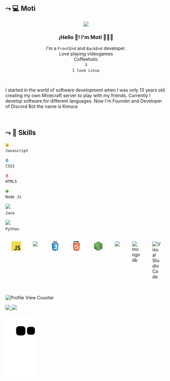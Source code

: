 ## ⤳ 💻 Moti
<p align="center" width="300">
   <img align="center" src="https://cdn.discordapp.com/attachments/883853084088999986/927930229962473572/bannermoti.png" />
   <h3 align="center">¡Hello 👋! I'm Moti 👨🏻‍💻</h3>
</p>

<div align="center" width="300">


 I'm a `FrontEnd` and `BackEnd` developer.
 <br>
 Love playing videogames
 <br>
 Coffeeholic
 <br>
 <code><img height="10" src="https://raw.githubusercontent.com/github/explore/80688e429a7d4ef2fca1e82350fe8e3517d3494d/topics/linux/linux.png"> I love Linux</code> 
 
</div>
<br>

I started in the world of software development when I was only 13 years old creating my own Minecraft server to play with my friends. 
Currently I develop software for different languages. Now I'm Founder and Developer of Discord Bot the name is Kimura

<br>


## ⤳ :pencil: Skills

<code><img height="10" src="https://raw.githubusercontent.com/github/explore/80688e429a7d4ef2fca1e82350fe8e3517d3494d/topics/javascript/javascript.png"> Javascript</code> 

<code><img height="10" src="https://raw.githubusercontent.com/github/explore/80688e429a7d4ef2fca1e82350fe8e3517d3494d/topics/css/css.png"> CSS3</code> 

<code><img height="10" src="https://raw.githubusercontent.com/github/explore/80688e429a7d4ef2fca1e82350fe8e3517d3494d/topics/html/html.png"> HTML5</code> 

<code><img height="10" src="https://raw.githubusercontent.com/github/explore/80688e429a7d4ef2fca1e82350fe8e3517d3494d/topics/nodejs/nodejs.png"> Node Js</code> 

<code><img height="10" src="https://rodanava.neocities.org/proyectofinal/imagenes/java.jpg"> Java</code>

<code><img height="10" src="https://upload.wikimedia.org/wikipedia/commons/thumb/c/c3/Python-logo-notext.svg/1200px-Python-logo-notext.svg.png"> Python</code> 






<br>

<div style="display: flex; justify-content: space-around;">
<img height="30" src="https://raw.githubusercontent.com/github/explore/80688e429a7d4ef2fca1e82350fe8e3517d3494d/topics/javascript/javascript.png">
 
<img height="30" src="https://rodanava.neocities.org/proyectofinal/imagenes/java.jpg">
 
<img height="30" src="https://raw.githubusercontent.com/github/explore/80688e429a7d4ef2fca1e82350fe8e3517d3494d/topics/css/css.png">

 
<img height="30" src="https://raw.githubusercontent.com/github/explore/80688e429a7d4ef2fca1e82350fe8e3517d3494d/topics/html/html.png">

<img height="30" src="https://raw.githubusercontent.com/github/explore/80688e429a7d4ef2fca1e82350fe8e3517d3494d/topics/nodejs/nodejs.png">
 
<img height="30" src="https://upload.wikimedia.org/wikipedia/commons/thumb/c/c3/Python-logo-notext.svg/1200px-Python-logo-notext.svg.png">
   
<img align="left" alt="mongodb" width="26px" src="https://imgur.com/xN5cFRr.png" />
   
<img align="left" alt="Visual Studio Code" width="26px" src="https://i.imgur.com/LwSdAlE.png" />


</div>


<br />

<br>




![Profile View Counter](https://komarev.com/ghpvc/?username=Motidev)
 <div>
  <a href="https://github.com/pok3dev">
  <img height="150em" src="https://github-readme-stats.vercel.app/api?username=motidev&show_icons=true&theme=dark&include_all_commits=true&count_private=true"/>
  <img height="150em" src="https://github-readme-stats.vercel.app/api/top-langs/?username=motidev&layout=compact&langs_count=7&theme=dark"/>
</div>
 
  ![Snake animation](https://github.com/rafaballerini/rafaballerini/blob/output/github-contribution-grid-snake.svg)
 
</div>

